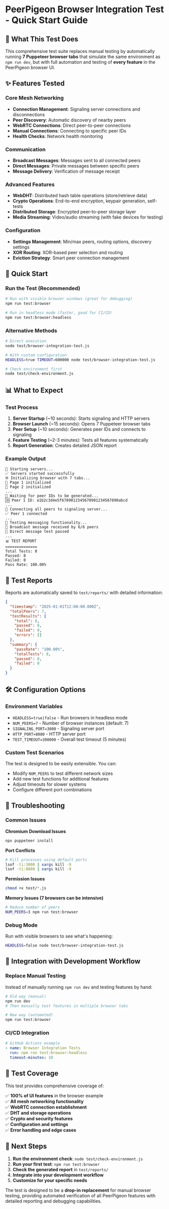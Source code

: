 # PeerPigeon Browser Integration Test - Quick Start Guide

## 🎯 What This Test Does

This comprehensive test suite replaces manual testing by automatically running **7 Puppeteer browser tabs** that simulate the same environment as `npm run dev`, but with full automation and testing of **every feature** in the PeerPigeon browser UI.

## ✨ Features Tested

### Core Mesh Networking
- **Connection Management**: Signaling server connections and disconnections
- **Peer Discovery**: Automatic discovery of nearby peers
- **WebRTC Connections**: Direct peer-to-peer connections
- **Manual Connections**: Connecting to specific peer IDs
- **Health Checks**: Network health monitoring

### Communication
- **Broadcast Messages**: Messages sent to all connected peers
- **Direct Messages**: Private messages between specific peers  
- **Message Delivery**: Verification of message receipt

### Advanced Features
- **WebDHT**: Distributed hash table operations (store/retrieve data)
- **Crypto Operations**: End-to-end encryption, keypair generation, self-tests
- **Distributed Storage**: Encrypted peer-to-peer storage layer
- **Media Streaming**: Video/audio streaming (with fake devices for testing)

### Configuration
- **Settings Management**: Min/max peers, routing options, discovery settings
- **XOR Routing**: XOR-based peer selection and routing
- **Eviction Strategy**: Smart peer connection management

## 🚀 Quick Start

### Run the Test (Recommended)
```bash
# Run with visible browser windows (great for debugging)
npm run test:browser

# Run in headless mode (faster, good for CI/CD)
npm run test:browser:headless
```

### Alternative Methods
```bash
# Direct execution
node test/browser-integration-test.js

# With custom configuration
HEADLESS=true TIMEOUT=600000 node test/browser-integration-test.js

# Check environment first
node test/check-environment.js
```

## 📊 What to Expect

### Test Process
1. **Server Startup** (~10 seconds): Starts signaling and HTTP servers
2. **Browser Launch** (~15 seconds): Opens 7 Puppeteer browser tabs
3. **Peer Setup** (~10 seconds): Generates peer IDs and connects to signaling
4. **Feature Testing** (~2-3 minutes): Tests all features systematically
5. **Report Generation**: Creates detailed JSON report

### Example Output
```
🚀 Starting servers...
✅ Servers started successfully
🌐 Initializing browser with 7 tabs...
📄 Page 1 initialized
📄 Page 2 initialized
...
🔑 Waiting for peer IDs to be generated...
🆔 Peer 1 ID: a1b2c3d4e5f6789012345678901234567890abcd
...
🔗 Connecting all peers to signaling server...
✅ Peer 1 connected
...
💬 Testing messaging functionality...
📨 Broadcast message received by 6/6 peers
📧 Direct message test passed
...
📊 TEST REPORT
==============
Total Tests: 8
Passed: 8
Failed: 0
Pass Rate: 100.00%
```

## 📁 Test Reports

Reports are automatically saved to `test/reports/` with detailed information:

```json
{
  "timestamp": "2025-01-01T12:00:00.000Z",
  "totalPeers": 7,
  "testResults": {
    "total": 8,
    "passed": 8,
    "failed": 0,
    "errors": []
  },
  "summary": {
    "passRate": "100.00%",
    "totalTests": 8,
    "passed": 8,
    "failed": 0
  }
}
```

## 🛠️ Configuration Options

### Environment Variables
- `HEADLESS=true|false` - Run browsers in headless mode
- `NUM_PEERS=7` - Number of browser instances (default: 7)
- `SIGNALING_PORT=3000` - Signaling server port
- `HTTP_PORT=8080` - HTTP server port  
- `TEST_TIMEOUT=300000` - Overall test timeout (5 minutes)

### Custom Test Scenarios
The test is designed to be easily extensible. You can:
- Modify `NUM_PEERS` to test different network sizes
- Add new test functions for additional features
- Adjust timeouts for slower systems
- Configure different port combinations

## 🐛 Troubleshooting

### Common Issues

**Chromium Download Issues**
```bash
npx puppeteer install
```

**Port Conflicts**
```bash
# Kill processes using default ports
lsof -ti:3000 | xargs kill -9
lsof -ti:8080 | xargs kill -9
```

**Permission Issues**  
```bash
chmod +x test/*.js
```

**Memory Issues (7 browsers can be intensive)**
```bash
# Reduce number of peers
NUM_PEERS=3 npm run test:browser
```

### Debug Mode
Run with visible browsers to see what's happening:
```bash
HEADLESS=false node test/browser-integration-test.js
```

## 🔄 Integration with Development Workflow

### Replace Manual Testing
Instead of manually running `npm run dev` and testing features by hand:
```bash
# Old way (manual)
npm run dev
# Then manually test features in multiple browser tabs

# New way (automated)
npm run test:browser
```

### CI/CD Integration
```yaml
# GitHub Actions example
- name: Browser Integration Tests
  run: npm run test:browser:headless
  timeout-minutes: 10
```

## 🎯 Test Coverage

This test provides comprehensive coverage of:

✅ **100% of UI features** in the browser example  
✅ **All mesh networking functionality**  
✅ **WebRTC connection establishment**  
✅ **DHT and storage operations**  
✅ **Crypto and security features**  
✅ **Configuration and settings**  
✅ **Error handling and edge cases**  

## 🚀 Next Steps

1. **Run the environment check**: `node test/check-environment.js`
2. **Run your first test**: `npm run test:browser`
3. **Check the generated report** in `test/reports/`
4. **Integrate into your development workflow**
5. **Customize for your specific needs**

The test is designed to be a **drop-in replacement** for manual browser testing, providing automated verification of all PeerPigeon features with detailed reporting and debugging capabilities.
